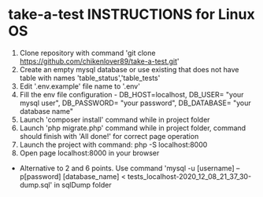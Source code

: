 # take-a-test INSTRUCTIONS for Linux OS

1. Clone repository with command 'git clone https://github.com/chikenlover89/take-a-test.git'
2. Create an empty mysql database or use existing that does not have table with names 'table_status','table_tests'
3. Edit '.env.example' file name to '.env'
4. Fill the env file configuration - DB_HOST=localhost, DB_USER= "your mysql user", DB_PASSWORD= "your password", DB_DATABASE= "your database name"
5. Launch 'composer install' command while in project folder
6. Launch 'php migrate.php' command while in project folder, command should finish with 'All done!' for correct page operation
7. Launch the project with command: php -S localhost:8000
8. Open page localhost:8000 in your browser

* Alternative to 2 and 6 points. Use command 'mysql -u [username] –p[password] [database_name] < tests_localhost-2020_12_08_21_37_30-dump.sql' in sqlDump folder
